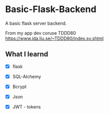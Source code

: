 # Basic-Flask-Backend

A basic flask server backend.

From my app dev coruse TDDD80 https://www.ida.liu.se/~TDDD80/index.sv.shtml

## What I learnd
- [x] flask
- [x] SQL-Alchemy
- [x] Bcrypt
- [x] Json 
- [x] JWT - tokens

